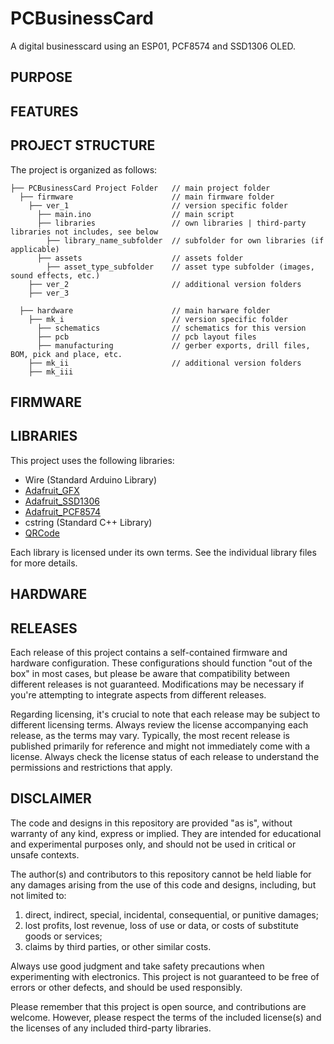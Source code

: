 # PCBusinessCard
A digital businesscard using an ESP01, PCF8574 and SSD1306 OLED.


## PURPOSE

## FEATURES

## PROJECT STRUCTURE

The project is organized as follows:
```
├── PCBusinessCard Project Folder   // main project folder
  ├── firmware                      // main firmware folder
    ├── ver_1                       // version specific folder
      ├── main.ino                  // main script
      ├── libraries                 // own libraries | third-party libraries not includes, see below
        ├── library_name_subfolder  // subfolder for own libraries (if applicable)
      ├── assets                    // assets folder 
        ├── asset_type_subfolder    // asset type subfolder (images, sound effects, etc.)
    ├── ver_2                       // additional version folders
    ├── ver_3
  
  ├── hardware                      // main harware folder
    ├── mk_i                        // version specific folder
      ├── schematics                // schematics for this version
      ├── pcb                       // pcb layout files
      ├── manufacturing             // gerber exports, drill files, BOM, pick and place, etc.
    ├── mk_ii                       // additional version folders
    ├── mk_iii
```

## FIRMWARE

## LIBRARIES
This project uses the following libraries:

- Wire (Standard Arduino Library)
- [Adafruit_GFX](https://github.com/adafruit/Adafruit-GFX-Library)
- [Adafruit_SSD1306](https://github.com/adafruit/Adafruit_SSD1306)
- [Adafruit_PCF8574](https://github.com/adafruit/Adafruit_PCF8574)
- cstring (Standard C++ Library)
- [QRCode](https://github.com/ricmoo/qrcode/)

Each library is licensed under its own terms. See the individual library files for more details.

## HARDWARE



## RELEASES
Each release of this project contains a self-contained firmware and hardware configuration. These configurations should function "out of the box" in most cases, but please be aware that compatibility between different releases is not guaranteed. Modifications may be necessary if you're attempting to integrate aspects from different releases.

Regarding licensing, it's crucial to note that each release may be subject to different licensing terms. Always review the license accompanying each release, as the terms may vary. Typically, the most recent release is published primarily for reference and might not immediately come with a license. Always check the license status of each release to understand the permissions and restrictions that apply.

## DISCLAIMER
The code and designs in this repository are provided "as is", without warranty of any kind, express or implied. They are intended for educational and experimental purposes only, and should not be used in critical or unsafe contexts.

The author(s) and contributors to this repository cannot be held liable for any damages arising from the use of this code and designs, including, but not limited to: 

1. direct, indirect, special, incidental, consequential, or punitive damages; 
2. lost profits, lost revenue, loss of use or data, or costs of substitute goods or services; 
3. claims by third parties, or other similar costs.

Always use good judgment and take safety precautions when experimenting with electronics. This project is not guaranteed to be free of errors or other defects, and should be used responsibly. 

Please remember that this project is open source, and contributions are welcome. However, please respect the terms of the included license(s) and the licenses of any included third-party libraries.
